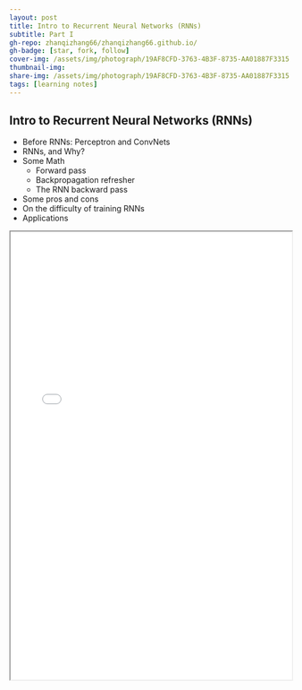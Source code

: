 ```yaml
---
layout: post
title: Intro to Recurrent Neural Networks (RNNs)
subtitle: Part I
gh-repo: zhanqizhang66/zhanqizhang66.github.io/
gh-badge: [star, fork, follow]
cover-img: /assets/img/photograph/19AF8CFD-3763-4B3F-8735-AA01887F3315.jpg
thumbnail-img:
share-img: /assets/img/photograph/19AF8CFD-3763-4B3F-8735-AA01887F3315.jpg
tags: [learning notes]
---
```



<h2>Intro to Recurrent Neural Networks (RNNs)</h2>

* Before RNNs: Perceptron and ConvNets
* RNNs, and Why?
* Some Math
  * Forward pass
  * Backpropagation refresher
  * The RNN backward pass
* Some pros and cons
* On the difficulty of training RNNs
* Applications



<iframe width="100%" height="800" src="/files/Intro to RNNs.pdf">
<!-- This is a demo post to show you how to write blog posts with markdown.  I strongly encourage you to [take 5 minutes to learn how to write in markdown](https://markdowntutorial.com/) - it'll teach you how to transform regular text into bold/italics/headings/tables/etc.

**Here is some bold text**

## Here is a secondary heading

Here's a useless table:

| Number | Next number | Previous number |
| :------ |:--- | :--- |
| Five | Six | Four |
| Ten | Eleven | Nine |
| Seven | Eight | Six |
| Two | Three | One |


How about a yummy crepe?

![Crepe](https://s3-media3.fl.yelpcdn.com/bphoto/cQ1Yoa75m2yUFFbY2xwuqw/348s.jpg)

It can also be centered!

![Crepe](https://s3-media3.fl.yelpcdn.com/bphoto/cQ1Yoa75m2yUFFbY2xwuqw/348s.jpg){: .mx-auto.d-block :}

Here's a code chunk:

~~~
var foo = function(x) {
  return(x + 5);
}
foo(3)
~~~

And here is the same code with syntax highlighting:

```javascript
var foo = function(x) {
  return(x + 5);
}
foo(3)
```

And here is the same code yet again but with line numbers:

{% highlight javascript linenos %}
var foo = function(x) {
  return(x + 5);
}
foo(3)
{% endhighlight %}

## Boxes
You can add notification, warning and error boxes like this:

### Notification

{: .box-note}
**Note:** This is a notification box.

### Warning

{: .box-warning}
**Warning:** This is a warning box.

### Error

{: .box-error}
**Error:** This is an error box. -->